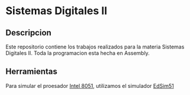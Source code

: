 # Sistemas Digitales II

## Descripcion

Este repositorio contiene los trabajos realizados para la materia Sistemas Digitales II. Toda la programacion esta hecha en Assembly.

## Herramientas
Para simular el proesador [Intel 8051](https://en.wikipedia.org/wiki/Intel_8051), utilizamos el simulador [EdSim51](http://www.edsim51.com)
